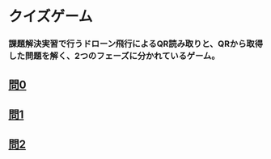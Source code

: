 # クイズゲーム

### 課題解決実習で行うドローン飛行によるQR読み取りと、QRから取得した問題を解く、2つのフェーズに分かれているゲーム。

## <a href="#home/000">問0</a><br>
## <a href="#home/001">問1</a><br>
## <a href="#home/002">問2</a><br>
## <a style="Display:none;" href="#work/thu-quiz-game/352">問2</a><br>
